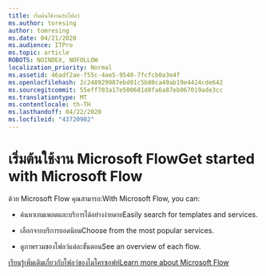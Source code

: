 ```yaml
---
title: เริ่มต้นใช้งานกับโฟลว์
ms.author: toresing
author: tomresing
ms.date: 04/21/2020
ms.audience: ITPro
ms.topic: article
ROBOTS: NOINDEX, NOFOLLOW
localization_priority: Normal
ms.assetid: 46adf2ae-f55c-4ae5-9540-7fcfcb0a3e4f
ms.openlocfilehash: 2c248929987ebd01c5b80ca49ab19e4424cde642
ms.sourcegitcommit: 55eff703a17e500681d8fa6a87eb067019ade3cc
ms.translationtype: MT
ms.contentlocale: th-TH
ms.lasthandoff: 04/22/2020
ms.locfileid: "43720902"
---
```

# <a name="get-started-with-microsoft-flow"></a><span data-ttu-id="707fc-102">เริ่มต้นใช้งาน Microsoft Flow</span><span class="sxs-lookup"><span data-stu-id="707fc-102">Get started with Microsoft Flow</span></span>

<span data-ttu-id="707fc-103">ด้วย Microsoft Flow คุณสามารถ:</span><span class="sxs-lookup"><span data-stu-id="707fc-103">With Microsoft Flow, you can:</span></span>
  
- <span data-ttu-id="707fc-104">ค้นหาเทมเพลตและบริการได้อย่างง่ายดาย</span><span class="sxs-lookup"><span data-stu-id="707fc-104">Easily search for templates and services.</span></span>
    
- <span data-ttu-id="707fc-105">เลือกจากบริการยอดนิยม</span><span class="sxs-lookup"><span data-stu-id="707fc-105">Choose from the most popular services.</span></span>
    
- <span data-ttu-id="707fc-106">ดูภาพรวมของโฟลว์แต่ละขั้นตอน</span><span class="sxs-lookup"><span data-stu-id="707fc-106">See an overview of each flow.</span></span>
    
[<span data-ttu-id="707fc-107">เรียนรู้เพิ่มเติมเกี่ยวกับโฟลว์ของไมโครซอฟท์</span><span class="sxs-lookup"><span data-stu-id="707fc-107">Learn more about Microsoft Flow</span></span>](https://go.microsoft.com/fwlink/?linkid=874446)
  

